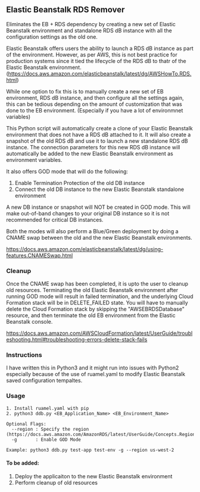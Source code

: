 ## Elastic Beanstalk RDS Remover

Eliminates the EB + RDS dependency by creating a new set of Elastic Beanstalk environment and standalone RDS dB instance with all the configuration settings as the old one.

Elastic Beanstalk offers users the ability to launch a RDS dB instance as part of the environment. However, as per AWS, this is not best practice for production systems since it tied the lifecycle of the RDS dB to thatr of the Elastic Beanstalk environment. (https://docs.aws.amazon.com/elasticbeanstalk/latest/dg/AWSHowTo.RDS.html)

While one option to fix this is to manually create a new set of EB environment, RDS dB instance, and then configure all the settings again, this can be tedious depending on the amount of customization that was done to the EB environment. (Especially if you have a lot of environmnet variables)

This Python script will automatically create a clone of your Elastic Beanstalk environment that does not have a RDS dB attached to it. It will also create a snapshot of the old RDS dB and use it to launch a new standalone RDS dB instance. The connection parameters for this new RDS dB instance will automatically be added to the new Elastic Beanstalk environment as environment variables.

It also offers GOD mode that will do the following:

1. Enable Termination Protection of the old DB instance
2. Connect the old DB instance to the new Elastic Beanstalk standalone environment

A new DB instance or snapshot will NOT be created in GOD mode. This will make out-of-band changes to your original DB instance so it is not recommended for critical DB instances. 

Both the modes will also perform a Blue/Green deployment by doing a CNAME swap between the old and the new Elastic Beanstalk environments. 

https://docs.aws.amazon.com/elasticbeanstalk/latest/dg/using-features.CNAMESwap.html


### Cleanup

Once the CNAME swap has been completed, it is upto the user to cleanup old resources. Terminating the old Elastic Beanstalk environment after running GOD mode will result in failed termination, and the underlying Cloud Formation stack will be in DELETE_FAILED state. You will have to manually delete the Cloud Formation stack by skipping the "AWSEBRDSDatabase" resource, and then terminate the old EB environment from the Elastic Beanstalk console.

https://docs.aws.amazon.com/AWSCloudFormation/latest/UserGuide/troubleshooting.html#troubleshooting-errors-delete-stack-fails


### Instructions

I have written this in Python3 and it might run into issues with Python2 especially because of the use of ruamel.yaml to modify Elastic Beanstalk saved configuration tempaltes. 

### Usage
```
1. Install ruamel.yaml with pip
2. python3 ddb.py <EB_Application_Name> <EB_Environment_Name> 

Optional Flags:
  --region : Specify the region (https://docs.aws.amazon.com/AmazonRDS/latest/UserGuide/Concepts.RegionsAndAvailabilityZones.html)
  -g       : Enable GOD Mode

Example: python3 ddb.py test-app test-env -g --region us-west-2 
```
  

#### To be added:
1. Deploy the applicaiton to the new Elastic Beanstalk environment 
2. Perform cleanup of old resources
